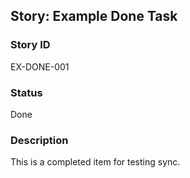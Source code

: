 ## Story: Example Done Task

### Story ID

EX-DONE-001

### Status

Done

### Description

This is a completed item for testing sync.
